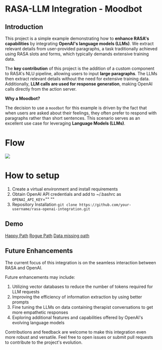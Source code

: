 # RASA-LLM Integration - Moodbot

## Introduction



This project is a simple example demonstrating how to **enhance RASA's capabilities** by integrating **OpenAI's language models (LLMs)**. We extract relevant details from user-provided paragraphs, a task traditionally achieved using RASA slots and forms, which typically demands extensive training data.

The **key contribution** of this project is the addition of a custom component to RASA's NLU pipeline, allowing users to input **large paragraphs**. The LLMs then extract relevant details without the need for extensive training data. Additionally, **LLM calls are used for response generation**, making OpenAI calls directly from the action server.

**Why a Moodbot?**

The decision to use a `moodbot` for this example is driven by the fact that when users are asked about their feelings, they often prefer to respond with paragraphs rather than short sentences. This scenario serves as an excellent use case for leveraging **Language Models (LLMs)**.



# Flow
![](https://github.com/vishwanathvenkat/moodbot/blob/master/moodbot-flow.png)


# How to setup
1. Create a virtual environment and install requirements
2. Obtain OpenAI API credentials and add to ~/.bashrc as `OPENAI_API_KEY`="" ""
3. Repository Installation
```git clone https://github.com/your-username/rasa-openai-integration.git```


## Demo
[Happy Path](https://www.youtube.com/watch?v=tSHLao7PYhE&ab_channel=VishwanathVenkat)
[Rogue Path](https://www.youtube.com/watch?v=8gt8v19O9xY&ab_channel=VishwanathVenkat)
[Data missing path](https://www.youtube.com/watch?v=9KFdWlyAk4U&ab_channel=VishwanathVenkat)

## Future Enhancements

The current focus of this integration is on the seamless interaction between RASA and OpenAI.

Future enhancements may include:
1. Utilizing vector databases to reduce the number of tokens required for LLM requests
2. Improving the efficiency of information extraction by using better prompts
3. Fine tuning the LLMs on data containing therapist conversations to get more empathetic responses
4. Exploring additional features and capabilities offered by OpenAI's evolving language models

Contributions and feedback are welcome to make this integration even more robust and versatile.
Feel free to open issues or submit pull requests to contribute to the project's evolution.